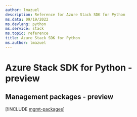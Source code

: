 ```yaml
---
author: lmazuel
description: Reference for Azure Stack SDK for Python
ms.data: 09/19/2022
ms.devlang: python
ms.service: stack
ms.topic: reference
title: Azure Stack SDK for Python
ms.author: lmazuel
---
```

# Azure Stack SDK for Python - preview

## Management packages - preview
[!INCLUDE [mgmt-packages](stack-mgmt-index.md)]